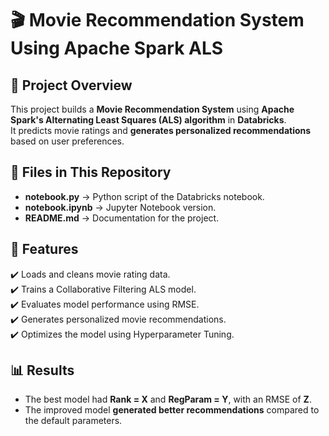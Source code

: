 # 🎬 Movie Recommendation System Using Apache Spark ALS

## 📖 Project Overview
This project builds a **Movie Recommendation System** using **Apache Spark's Alternating Least Squares (ALS) algorithm** in **Databricks**.  
It predicts movie ratings and **generates personalized recommendations** based on user preferences.

## 📂 Files in This Repository
- **notebook.py** → Python script of the Databricks notebook.
- **notebook.ipynb** → Jupyter Notebook version.
- **README.md** → Documentation for the project.

## 🚀 Features
✔️ Loads and cleans movie rating data.  
✔️ Trains a Collaborative Filtering ALS model.  
✔️ Evaluates model performance using RMSE.  
✔️ Generates personalized movie recommendations.  
✔️ Optimizes the model using Hyperparameter Tuning.  

## 📊 Results
- The best model had **Rank = X** and **RegParam = Y**, with an RMSE of **Z**.  
- The improved model **generated better recommendations** compared to the default parameters.





